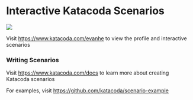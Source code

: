 # Interactive Katacoda Scenarios

[![](http://shields.katacoda.com/katacoda/evanhe/count.svg)](https://www.katacoda.com/evanhe "Get your profile on Katacoda.com")

Visit https://www.katacoda.com/evanhe to view the profile and interactive scenarios

### Writing Scenarios
Visit https://www.katacoda.com/docs to learn more about creating Katacoda scenarios

For examples, visit https://github.com/katacoda/scenario-example
